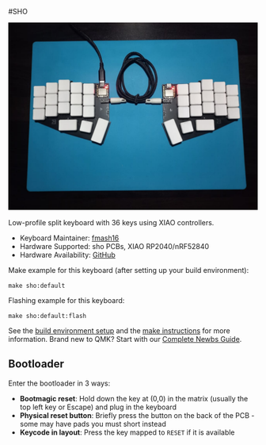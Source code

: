 #SHO 

![sho](pictures/1.jpeg)

Low-profile split keyboard with 36 keys using XIAO controllers.

-   Keyboard Maintainer: [fmash16](https://github.com/fmash16)
-   Hardware Supported: sho PCBs, XIAO RP2040/nRF52840
-   Hardware Availability: [GitHub](https://github.com/fmash16/sho)

Make example for this keyboard (after setting up your build environment):

    make sho:default

Flashing example for this keyboard:

    make sho:default:flash

See the [build environment setup](https://docs.qmk.fm/#/getting_started_build_tools) and the [make instructions](https://docs.qmk.fm/#/getting_started_make_guide) for more information. Brand new to QMK? Start with our [Complete Newbs Guide](https://docs.qmk.fm/#/newbs).

## Bootloader

Enter the bootloader in 3 ways:

-   **Bootmagic reset**: Hold down the key at (0,0) in the matrix (usually the top left key or Escape) and plug in the keyboard
-   **Physical reset button**: Briefly press the button on the back of the PCB - some may have pads you must short instead
-   **Keycode in layout**: Press the key mapped to `RESET` if it is available
